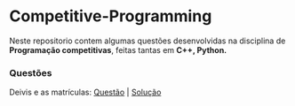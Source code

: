 # Competitive-Programming

<p>Neste repositorio contem algumas questões desenvolvidas na disciplina de <b>Programação competitivas</b>, feitas tantas em <b>C++, Python.</b></p>

### Questões

Deivis e as matrículas: [Questão](https://github.com/rodrigo1835/Competitive-Programming/blob/main/Quest%C3%B5es/%23%20Deivis%20e%20as%20matr%C3%ADculas.md) | [Solução](https://github.com/rodrigo1835/Competitive-Programming/blob/main/Lista_1/DeivisEasMatriculas.py)
